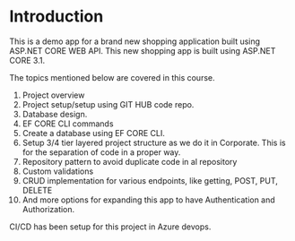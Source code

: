 # Introduction 
This is a demo app for a brand new shopping application built using ASP.NET CORE WEB API. This new shopping app is built using ASP.NET CORE 3.1. 

The topics mentioned below are covered in this course. 

1. Project overview
2. Project setup/setup using GIT HUB code repo.
3. Database design.
4. EF CORE CLI commands
5. Create a database using EF CORE CLI.
6. Setup 3/4 tier layered project structure as we do it in Corporate. This is for the separation of code in a proper way.
7. Repository pattern to avoid duplicate code in al repository
8. Custom validations
9. CRUD implementation for various endpoints, like getting, POST, PUT, DELETE
10. And more options for expanding this app to have Authentication and Authorization.


CI/CD has been setup for this project in Azure devops.



